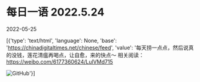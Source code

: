 # 每日一语 2022.5.24

2022-05-25

[{'type': 'text/html', 'language': None, 'base': 'https://chinadigitaltimes.net/chinese/feed', 'value': '每天捞一点点，然后说真的没钱，莲花清瘟再喝点，让自愈，来的快点～  相关阅读：https://weibo.com/6177360624/LulVMd715

![GitHub](https://chinadigitaltimes.net/chinese/files/2022/05/5.24副本.jpg)'}]